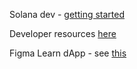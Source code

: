 

Solana dev - [getting started](https://solana.com/news/getting-started-with-solana-development)

Developer resources [here](https://solana.com/developers)

Figma Learn dApp - see [this](https://github.com/figment-networks/learn-web3-dapp#-get-started)